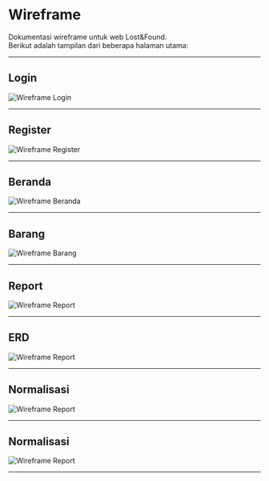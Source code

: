 # Wireframe

Dokumentasi wireframe untuk web Lost&Found.  
Berikut adalah tampilan dari beberapa halaman utama:

---

## Login
![Wireframe Login](./public/images/login.jpg)

---

## Register
![Wireframe Register](./public/images/register.jpg)

---

## Beranda
![Wireframe Beranda](./public/images/beranda.jpg)

---

## Barang
![Wireframe Barang](./public/images/barang.jpg)

---

## Report
![Wireframe Report](./public/images/report.jpg)

---

## ERD
![Wireframe Report](./public/images/erd.jpg)

---

## Normalisasi
![Wireframe Report](./public/images/normalisasi.jpg)

---

## Normalisasi
![Wireframe Report](./public/images/classdiagram.jpg)

---
